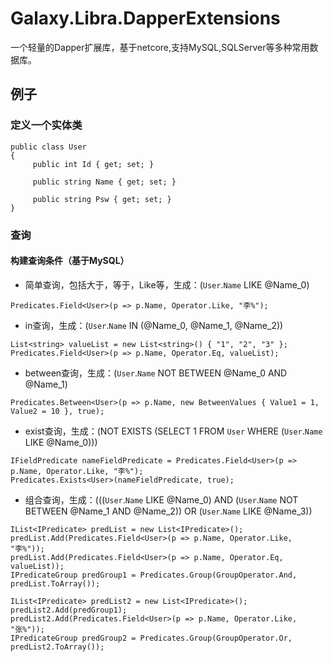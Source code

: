 # Galaxy.Libra.DapperExtensions
一个轻量的Dapper扩展库，基于netcore,支持MySQL,SQLServer等多种常用数据库。

## 例子

### 定义一个实体类
``` 
public class User
{
     public int Id { get; set; }

     public string Name { get; set; }

     public string Psw { get; set; }
}
```
### 查询

#### 构建查询条件（基于MySQL）
* 简单查询，包括大于，等于，Like等，生成：(`User`.`Name` LIKE @Name_0)
``` 
Predicates.Field<User>(p => p.Name, Operator.Like, "李%");
``` 
* in查询，生成：(`User`.`Name` IN (@Name_0, @Name_1, @Name_2))
```
List<string> valueList = new List<string>() { "1", "2", "3" };
Predicates.Field<User>(p => p.Name, Operator.Eq, valueList);
```
* between查询，生成：(`User`.`Name` NOT BETWEEN @Name_0 AND @Name_1)
```
Predicates.Between<User>(p => p.Name, new BetweenValues { Value1 = 1, Value2 = 10 }, true);
```
* exist查询，生成：(NOT EXISTS (SELECT 1 FROM `User` WHERE (`User`.`Name` LIKE @Name_0)))
```
IFieldPredicate nameFieldPredicate = Predicates.Field<User>(p => p.Name, Operator.Like, "李%");
Predicates.Exists<User>(nameFieldPredicate, true);
```
* 组合查询，生成：(((`User`.`Name` LIKE @Name_0) AND (`User`.`Name` NOT BETWEEN @Name_1 AND @Name_2)) OR (`User`.`Name` LIKE @Name_3))
```
IList<IPredicate> predList = new List<IPredicate>();
predList.Add(Predicates.Field<User>(p => p.Name, Operator.Like, "李%"));
predList.Add(Predicates.Field<User>(p => p.Name, Operator.Eq, valueList));
IPredicateGroup predGroup1 = Predicates.Group(GroupOperator.And, predList.ToArray());

IList<IPredicate> predList2 = new List<IPredicate>();
predList2.Add(predGroup1);
predList2.Add(Predicates.Field<User>(p => p.Name, Operator.Like, "张%"));
IPredicateGroup predGroup2 = Predicates.Group(GroupOperator.Or, predList2.ToArray());
```
